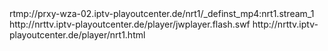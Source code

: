 <item>
<title>Nrt</title>
<link>rtmp://prxy-wza-02.iptv-playoutcenter.de/nrt1/_definst_<playpath>mp4:nrt1.stream_1 <swfUrl>http://nrttv.iptv-playoutcenter.de/player/jwplayer.flash.swf <pageUrl>http://nrttv.iptv-playoutcenter.de/player/nrt1.html <objectEncoding>
</link>
</item>
